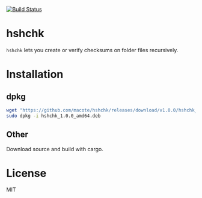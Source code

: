 [![Build Status](https://travis-ci.com/macote/hshchk.svg?branch=master)](https://travis-ci.com/macote/hshchk)

# hshchk

`hshchk` lets you create or verify checksums on folder files recursively.

# Installation

## dpkg

``` bash
wget "https://github.com/macote/hshchk/releases/download/v1.0.0/hshchk_1.0.0_amd64.deb"
sudo dpkg -i hshchk_1.0.0_amd64.deb
```

## Other

Download source and build with cargo.

# License

MIT
